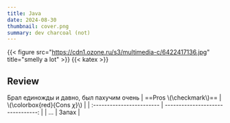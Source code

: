 ```yaml
---
title: Java
date: 2024-08-30
thumbnail: cover.png
summary: dev charcoal (not)
---
```

{{< figure src="https://cdn1.ozone.ru/s3/multimedia-c/6422417136.jpg" title="smelly a lot" >}}
{{< katex >}}

## Review

Брал единожды и давно, был пахучим очень
| ==Pros \\(\checkmark\\)== | \\(\colorbox{red}{Cons $\chi$}\\) |
| :------------------------ | --------------------------------: |
| ...                       |                             Запах |
